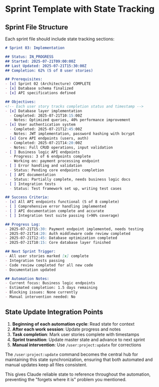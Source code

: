 # Sprint Template with State Tracking

## Sprint File Structure
Each sprint file should include state tracking sections:

```markdown
# Sprint 03: Implementation

## Status: IN_PROGRESS
## Started: 2025-07-21T09:00:00Z  
## Last Updated: 2025-07-21T15:30:00Z
## Completion: 62% (5 of 8 user stories)

## Prerequisites: 
- [x] Sprint 02 (Architecture) COMPLETE
- [x] Database schema finalized
- [x] API specifications defined

## Objectives:
<!-- Each user story tracks completion status and timestamp -->
- [x] Database layer implementation 
  - Completed: 2025-07-21T10:15:00Z
  - Notes: Optimized queries, 40% performance improvement
- [x] User authentication system
  - Completed: 2025-07-21T12:45:00Z  
  - Notes: JWT implementation, password hashing with bcrypt
- [x] Core API endpoints (users, auth)
  - Completed: 2025-07-21T14:20:00Z
  - Notes: Full CRUD operations, input validation
- [ ] Business logic API endpoints
  - Progress: 3 of 6 endpoints complete
  - Working on: payment processing endpoint
- [ ] Error handling and validation
  - Status: Pending core endpoints completion
- [ ] API documentation  
  - Status: Partially complete, needs business logic docs
- [ ] Integration tests
  - Status: Test framework set up, writing test cases

## Success Criteria:
- [x] All API endpoints functional (5 of 8 complete)
- [ ] Comprehensive error handling implemented
- [ ] API documentation complete and accurate  
- [ ] Integration test suite passing (>90% coverage)

## Progress Log:
- 2025-07-21T15:30: Payment endpoint implemented, needs testing
- 2025-07-21T14:20: Auth middleware code review completed  
- 2025-07-21T12:45: Database optimization completed
- 2025-07-21T10:15: Core database layer finished

## Next Sprint Trigger:
- All user stories marked [x] complete
- Integration tests passing
- Code review completed for all new code
- Documentation updated

## Automation Notes:
- Current focus: Business logic endpoints
- Estimated completion: 1.5 days remaining
- Blocking issues: None currently
- Manual intervention needed: No
```

## State Update Integration Points

1. **Beginning of each automation cycle**: Read state for context
2. **After each work session**: Update progress and notes  
3. **Task completion**: Mark user stories complete with timestamps
4. **Sprint transition**: Update master state and advance to next sprint
5. **Manual intervention**: Use `/user:project:update` for corrections

The `/user:project:update` command becomes the central hub for maintaining this state synchronization, ensuring that both automated and manual updates keep all files consistent.

This gives Claude reliable state to reference throughout the automation, preventing the "forgets where it is" problem you mentioned.
